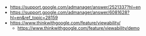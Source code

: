 - https://support.google.com/admanager/answer/2521337?hl=en
- https://support.google.com/admanager/answer/6081628?hl=en&ref_topic=28159
- https://www.thinkwithgoogle.com/feature/viewability/
  - https://www.thinkwithgoogle.com/feature/viewability/demo